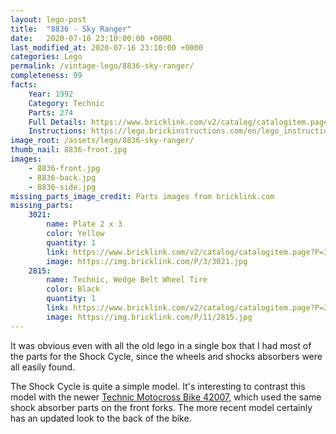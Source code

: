 ```yaml
---
layout: lego-post
title:  "8836 - Sky Ranger"
date:   2020-07-16 23:10:00:00 +0000
last_modified_at: 2020-07-16 23:10:00 +0000
categories: Lego
permalink: /vintage-lego/8836-sky-ranger/
completeness: 99
facts:
    Year: 1992
    Category: Technic
    Parts: 274
    Full Details: https://www.bricklink.com/v2/catalog/catalogitem.page?S=8836-1#T=S&O={%22iconly%22:0}
    Instructions: https://lego.brickinstructions.com/en/lego_instructions/set/8836/Propeller_Plane
image_root: /assets/lego/8836-sky-ranger/
thumb_nail: 8836-front.jpg
images:
    - 8836-front.jpg
    - 8836-back.jpg
    - 8836-side.jpg
missing_parts_image_credit: Parts images from bricklink.com
missing_parts:
    3021: 
        name: Plate 2 x 3
        color: Yellow
        quantity: 1
        link: https://www.bricklink.com/v2/catalog/catalogitem.page?P=3021&idColor=3
        image: https://img.bricklink.com/P/3/3021.jpg
    2815: 
        name: Technic, Wedge Belt Wheel Tire
        color: Black
        quantity: 1
        link: https://www.bricklink.com/v2/catalog/catalogitem.page?P=2815&idColor=11
        image: https://img.bricklink.com/P/11/2815.jpg
---
```


It was obvious even with all the old lego in a single box that I had most of the parts for the Shock Cycle, since the wheels and shocks absorbers were all easily found.

The Shock Cycle is quite a simple model. It's interesting to contrast this model with the newer [Technic Motocross Bike 42007](https://www.bricklink.com/v2/catalog/catalogitem.page?S=42007-1#T=I), which used the same shock absorber parts on the front forks. The more recent model certainly has an updated look to the back of the bike.
